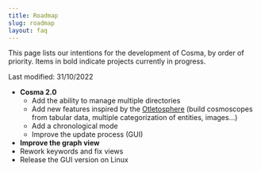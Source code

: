 ```yaml
---
title: Roadmap
slug: roadmap
layout: faq
---
```


This page lists our intentions for the development of Cosma, by order of priority. Items in bold indicate projects currently in progress.

Last modified: 31/10/2022

- **Cosma 2.0**
	- Add the ability to manage multiple directories
	- Add new features inspired by the [Otletosphere](https://hyperotlet.huma-num.fr/otletosphere/) (build cosmoscopes from tabular data, multiple categorization of entities, images…)
	- Add a chronological mode
	- Improve the update process (GUI)
- **Improve the graph view**
- Rework keywords and fix views
- Release the GUI version on Linux

